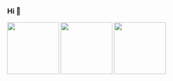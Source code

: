### Hi 👋

<!--
**AaronYYDS/AaronYYDS** is a ✨ _special_ ✨ repository because its `README.md` (this file) appears on your GitHub profile.

Here are some ideas to get you started:

- 🔭 I’m currently working on ...
- 🌱 I’m currently learning ...
- 👯 I’m looking to collaborate on ...
- 🤔 I’m looking for help with ...
- 💬 Ask me about ...
- 📫 How to reach me: ...
- 😄 Pronouns: ...
- ⚡ Fun fact: ...
-->
<a href="https://github.com/AaronYYDS"><img src="https://avatars.githubusercontent.com/u/85681241?s=400&u=438a7a69155c2392990a67b9fd9dfc95cec38dc9&v=4" height=120 /></a>
<a href="https://github.com/AaronYYDS"><img src="https://github-readme-stats.vercel.app/api?username=AaronYYDS&show_icons=true&count_private=true&title_color=006400&text_color=000080&bg_color=30,00FFFF,40E0D0,00CED1" height=120 /></a>
<a href="https://github.com/AaronYYDS"><img src="https://github-readme-stats.vercel.app/api/top-langs/?username=AaronYYDS&title_color=006400&text_color=000080&layout=compact&bg_color=30,00FFFF,40E0D0,00CED1" height=120 /></a>



